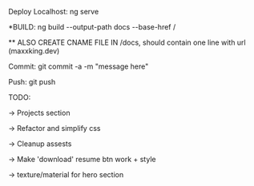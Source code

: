 Deploy Localhost: ng serve

*BUILD: ng build --output-path docs --base-href /

** ALSO CREATE CNAME FILE IN /docs, should contain one line with url (maxxking.dev)

Commit: git commit -a -m "message here"

Push: git push

TODO:

-> Projects section

-> Refactor and simplify css

-> Cleanup assests

-> Make 'download' resume btn work + style

-> texture/material for hero section